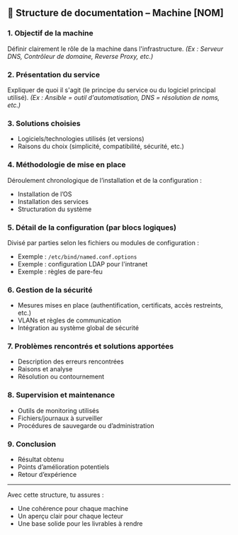 ## 📘 Structure de documentation – Machine \[NOM]

### 1. Objectif de la machine

Définir clairement le rôle de la machine dans l'infrastructure.
*(Ex : Serveur DNS, Contrôleur de domaine, Reverse Proxy, etc.)*

### 2. Présentation du service

Expliquer de quoi il s'agit (le principe du service ou du logiciel principal utilisé).
*(Ex : Ansible = outil d'automatisation, DNS = résolution de noms, etc.)*

### 3. Solutions choisies

* Logiciels/technologies utilisés (et versions)
* Raisons du choix (simplicité, compatibilité, sécurité, etc.)

### 4. Méthodologie de mise en place

Déroulement chronologique de l’installation et de la configuration :

* Installation de l’OS
* Installation des services
* Structuration du système

### 5. Détail de la configuration (par blocs logiques)

Divisé par parties selon les fichiers ou modules de configuration :

* Exemple : `/etc/bind/named.conf.options`
* Exemple : configuration LDAP pour l'intranet
* Exemple : règles de pare-feu

### 6. Gestion de la sécurité

* Mesures mises en place (authentification, certificats, accès restreints, etc.)
* VLANs et règles de communication
* Intégration au système global de sécurité

### 7. Problèmes rencontrés et solutions apportées

* Description des erreurs rencontrées
* Raisons et analyse
* Résolution ou contournement

### 8. Supervision et maintenance

* Outils de monitoring utilisés
* Fichiers/journaux à surveiller
* Procédures de sauvegarde ou d’administration

### 9. Conclusion

* Résultat obtenu
* Points d’amélioration potentiels
* Retour d’expérience

---

Avec cette structure, tu assures :

* Une cohérence pour chaque machine
* Un aperçu clair pour chaque lecteur
* Une base solide pour les livrables à rendre